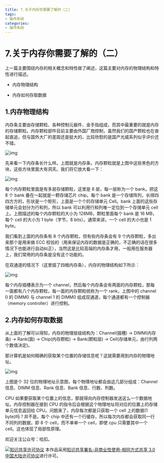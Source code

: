 ```yaml
---
title: 7.关于内存你需要了解的（二）
tags: 
- 操作系统
categories:
- 操作系统
---
```


# 7.关于内存你需要了解的（二）

上一篇主要围绕内存的相关概念和特性做了阐述，这篇主要对内存的物理结构和特性进行描述。

- 内存物理结构

- 内存如何存取数据


## 1.内存物理结构

内存条主要由存储颗粒、各种控制元器件、金手指组成，而其中最重要的就是内存的存储颗粒。内存颗粒部件目前主要由外国厂商控制，虽然我们的国产颗粒也在奋起直追，但与国外大厂的差距还是挺大的，比较欣慰的是国产光威系列似乎评价还不错。

![img](https://i.loli.net/2021/03/12/uEszqrhVTF2x8ke.png)

先来看一下内存条长什么样。上图就是内存条，内存颗粒就是上图中这些黑色的方块，这些方块里面大有洞天。我们将它放大看一下：

![img](https://i.loli.net/2021/03/12/Vin7K2rYdv6A4UD.png)

每个内存颗粒里面是有多层存储颗粒，这里是 8 层，每一层称为一个 bank。把这 8 个 bank 叠在一起就是一颗存储芯片 chip。每个 bank 是一个存储阵列，长得四四方方的，形状是一个矩形，上面是一个个的存储单元 Cell。bank 上面的这些存储单元会划分为行和列，所以 bank 可以利用行和列唯一定位到一个存储单元 cell 上。上图描述的每个内存颗粒的大小为 128MB，颗粒里面每个 bank 是 16 MB，每个 cell 的大小为 1 byte（字节，8 bits）。通常来讲，一个 cell 的大小也是 1 byte。

我们看到上面的内存条有 8 个内存颗粒，但有些内存条会有 9 个内存颗粒，多出来那个是用来做 ECC 校验的（用来保证内存的数据是正确的，不正确的话在很多情况下也能进行自动纠正），当然这是比较高端的内存条才用，一般用在服务器上，我们常用的内存条是没有这个功能的。

在双通道的情况下（这里插了四根内存条），内存的物理结构如下所示：

![img](https://i.loli.net/2021/03/12/xZB9oTK2184Phpd.png)

每个内存插槽表示为一个 channel，然后每个内存条会有两面的内存颗粒，那每一面都有八个内存颗粒，每一面的内存颗粒统称为一个 rank。上图中的 channel 0 的 DIMM0 与 channel 1 的 DIMM0 组成双通道，每个通道都有一个控制器（memory controller）进行控制。

## 2.内存如何存取数据

从上面的了解可以得知，内存的物理层级结构为：Channel(插槽) -> DIMM(内存条) -> Rank(面) -> Chip(内存颗粒) -> Bank(颗粒层) -> Cell(存储单元，由行列两个数值决定)。

那计算机是如何精确的获取某个位置的存储信息呢？这就需要用到内存的物理地址。

![img](https://i.loli.net/2021/03/12/eTmgZrJ2vEnl1Qu.png)

上图是个 32 位的物理地址示意图，每个物理地址都会由这几部分组成：Channel 信息、DIMM 信息、Rank 信息、Bank 信息、行数、列数。

CPU 如果要获取某个位置上的信息，那就得向内存控制器发送这么一个数据地址。内存控制器在接到 CPU 的指令后会根据这个物理地址将对应的位置上的存储单元信息返回给 CPU。问题来了，内存每次都是只获取一个 cell 上的数据(1 byte)吗？并不是。每个 chip 中还有一个行缓存，所以每次内存都会获取同一行不同列的数据，即 8 个 cell，而不单单一个 cell，即使 cpu 只需要其中一个 cell。这也体现了局部性原理。



欢迎关注公众号：哈扣。



<a rel="license" href="http://creativecommons.org/licenses/by-nc-sa/3.0/cn/"><img alt="知识共享许可协议" style="border-width:0" src="https://i.creativecommons.org/l/by-nc-sa/3.0/cn/80x15.png" /></a> 本作品采用<a rel="license" href="http://creativecommons.org/licenses/by-nc-sa/3.0/cn/">知识共享署名-非商业性使用-相同方式共享 3.0 中国大陆许可协议</a>进行许可。